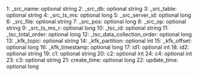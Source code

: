 1: _src_name: optional string
2: _src_db: optional string
3: _src_table: optional string
4: _src_ts_ms: optional long
5: _src_server_id: optional long
6: _src_file: optional string
7: _src_pos: optional long
8: _src_op: optional string
9: _src_ts_ms_r: optional long
10: _tsc_id: optional string
11: _tsc_total_order: optional long
12: _tsc_data_collection_order: optional long
13: _kfk_topic: optional string
14: _kfk_partition: optional int
15: _kfk_offset: optional long
16: _kfk_timestamp: optional long
17: id1: optional int
18: id2: optional string
19: c1: optional string
20: c2: optional int
24: c4: optional int
23: c3: optional string
21: create_time: optional long
22: update_time: optional long
